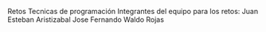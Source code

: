 Retos Tecnicas de programación
Integrantes del equipo para los retos:
Juan Esteban Aristizabal
Jose Fernando Waldo Rojas
